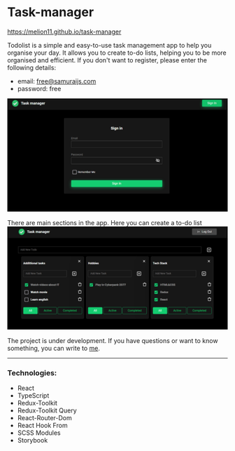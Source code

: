 # Task-manager


https://melion11.github.io/task-manager

Todolist is a simple and easy-to-use task management app to help you organise your day. It allows you to create to-do lists, helping you to be more organised and efficient.
If you don't want to register, please enter the following details:
- email: free@samuraijs.com
- password: free

![](src/shared/assets/loginPage.png)

There are main sections in the app. Here you can create a to-do list
![](src/shared/assets/mainPage.png)

The project is under development.
If you have questions or want to know something, you can write to [me](https://www.linkedin.com/in/ilya-grinyak/).

---

### Technologies:

- React
- TypeScript
- Redux-Toolkit
- Redux-Toolkit Query  
- React-Router-Dom
- React Hook From
- SCSS Modules
- Storybook
